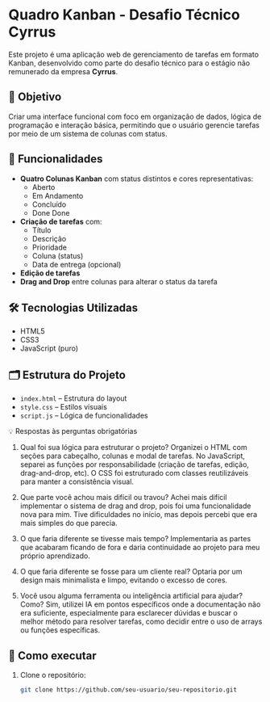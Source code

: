 # Quadro Kanban - Desafio Técnico Cyrrus

Este projeto é uma aplicação web de gerenciamento de tarefas em formato Kanban, desenvolvido como parte do desafio técnico para o estágio não remunerado da empresa **Cyrrus**.

## 🎯 Objetivo

Criar uma interface funcional com foco em organização de dados, lógica de programação e interação básica, permitindo que o usuário gerencie tarefas por meio de um sistema de colunas com status.

## 🧩 Funcionalidades

- **Quatro Colunas Kanban** com status distintos e cores representativas:
  - Aberto
  - Em Andamento
  - Concluído
  - Done Done
- **Criação de tarefas** com:
  - Título
  - Descrição
  - Prioridade
  - Coluna (status)
  - Data de entrega (opcional)
- **Edição de tarefas**
- **Drag and Drop** entre colunas para alterar o status da tarefa

## 🛠️ Tecnologias Utilizadas

- HTML5
- CSS3
- JavaScript (puro)

## 🗂️ Estrutura do Projeto

- `index.html` – Estrutura do layout
- `style.css` – Estilos visuais
- `script.js` – Lógica de funcionalidades

💡 Respostas às perguntas obrigatórias
1. Qual foi sua lógica para estruturar o projeto?
Organizei o HTML com seções para cabeçalho, colunas e modal de tarefas. No JavaScript, separei as funções por responsabilidade (criação de tarefas, edição, drag-and-drop, etc). O CSS foi estruturado com classes reutilizáveis para manter a consistência visual.

2. Que parte você achou mais difícil ou travou?
Achei mais difícil implementar o sistema de drag and drop, pois foi uma funcionalidade nova para mim. Tive dificuldades no início, mas depois percebi que era mais simples do que parecia.

3. O que faria diferente se tivesse mais tempo?
Implementaria as partes que acabaram ficando de fora e daria continuidade ao projeto para meu próprio aprendizado.

4. O que faria diferente se fosse para um cliente real?
Optaria por um design mais minimalista e limpo, evitando o excesso de cores.

5. Você usou alguma ferramenta ou inteligência artificial para ajudar? Como?
Sim, utilizei IA em pontos específicos onde a documentação não era suficiente, especialmente para esclarecer dúvidas e buscar o melhor método para resolver tarefas, como decidir entre o uso de arrays ou funções específicas.

## 🚀 Como executar

1. Clone o repositório:
   ```bash
   git clone https://github.com/seu-usuario/seu-repositorio.git
